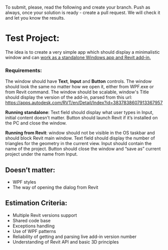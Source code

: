 To submit, please, read the following and create your branch. Push as always, once your solution is ready - create a pull request. We will check it and let you know the results.

# Test Project:

  The idea is to create a very simple app which should display a minimalistic window and can <ins>work as a standalone Windows app and Revit add-in<ins>.
  
### Requirements:
  The window should have <b>Text</b>, <b>Input</b> and <b>Button</b> controls. The window should look the same no matter how we open it, either from WPF.exe or from Revit command. The window should be scalable, window's Title should display the version of the add-in, parsed from this url: https://apps.autodesk.com/RVT/en/Detail/Index?id=3837838607913367957

  <b>Running standalone</b>: Text field should display what user types in Input, initial content doesn’t matter. Button should launch Revit if it’s installed on the PC and close the window.
  
  <b>Running from Revit</b>: window should not be visible in the OS taskbar and should block Revit main window. Text field should display the number of triangles for the geometry in the current view. Input should contain the name of the project. Button should close the window and “save as” current project under the name from Input.

## Doesn’t matter:
-	WPF styles
-	The way of opening the dialog from Revit

## Estimation Criteria:
-	Multiple Revit versions support
-	Shared code base
-	Exceptions handling
-	Use of WPF patterns
- Reliability of getting and parsing live add-in version number
-	Understanding of Revit API and basic 3D principles
